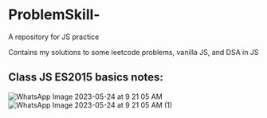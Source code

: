 # ProblemSkill-
A repository for JS practice

Contains my solutions to some leetcode problems, vanilla JS, and DSA in JS

## Class JS ES2015 basics notes:
![WhatsApp Image 2023-05-24 at 9 21 05 AM](https://github.com/TejveerSingh13/ProblemSkill-/assets/44855917/a40f918e-441b-444b-8a51-9dc4ee3540dc)
![WhatsApp Image 2023-05-24 at 9 21 05 AM (1)](https://github.com/TejveerSingh13/ProblemSkill-/assets/44855917/49ebe313-8e6d-4515-91ab-df99da4beb45)

